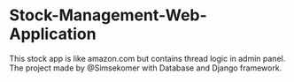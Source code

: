 # Stock-Management-Web-Application
This stock app is like amazon.com but contains thread logic in admin panel. The project made by @Simsekomer with Database and Django framework. 
